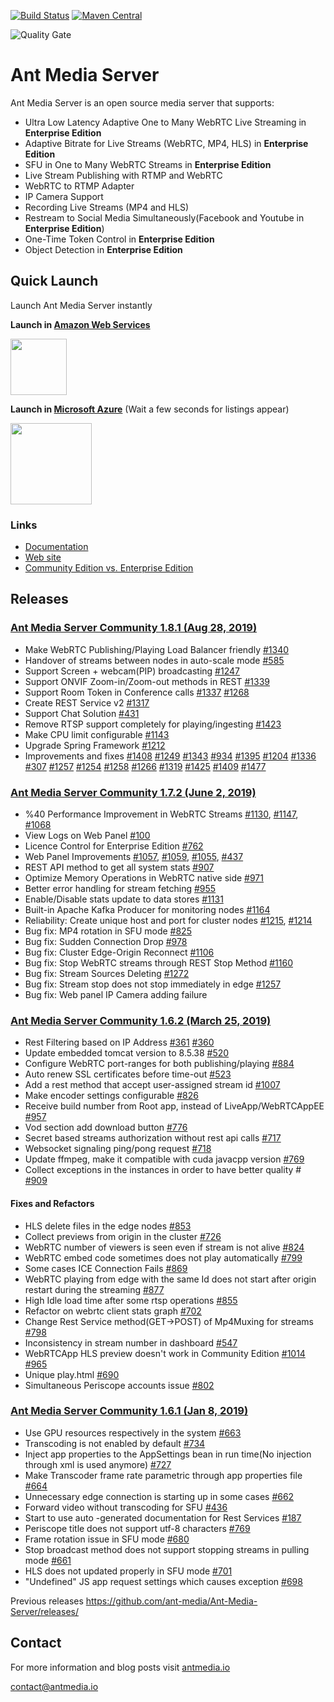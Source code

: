 [![Build Status](https://travis-ci.org/ant-media/Ant-Media-Server.svg?branch=master)](https://travis-ci.org/ant-media/Ant-Media-Server) 
[![Maven Central](https://maven-badges.herokuapp.com/maven-central/io.antmedia/ant-media-server/badge.svg)](https://maven-badges.herokuapp.com/maven-central/io.antmedia/ant-media-server)

![Quality Gate](https://sonarcloud.io/api/project_badges/quality_gate?project=io.antmedia%3Aant-media-server)

Ant Media Server 
====

Ant Media Server is an open source media server that supports:

 * Ultra Low Latency Adaptive One to Many WebRTC Live Streaming in **Enterprise Edition**
 * Adaptive Bitrate for Live Streams (WebRTC, MP4, HLS) in **Enterprise Edition**
 * SFU in One to Many WebRTC Streams in **Enterprise Edition**
 * Live Stream Publishing with RTMP and WebRTC
 * WebRTC to RTMP Adapter
 * IP Camera Support
 * Recording Live Streams (MP4 and HLS)
 * Restream to Social Media Simultaneously(Facebook and Youtube in **Enterprise Edition**)
 * One-Time Token Control in **Enterprise Edition**
 * Object Detection in **Enterprise Edition**
 
## Quick Launch
 Launch Ant Media Server instantly
 
<b>Launch in [Amazon Web Services](https://aws.amazon.com/marketplace/search/results?x=0&y=0&searchTerms=Ant+Media+Server&page=1&ref_=nav_search_box)</b>


 <a href="https://aws.amazon.com/marketplace/search/results?x=0&y=0&searchTerms=Ant+Media+Server&page=1&ref_=nav_search_box"><img src="https://i1.wp.com/antmedia.io/wp-content/uploads/2019/06/1200px-Amazon_Web_Services_Logo.svg-300x180.png" width=90/></a>
 
<b>Launch in [Microsoft Azure](https://azuremarketplace.microsoft.com/en-us/marketplace/apps?search=Ant%20Media%20Server&page=1)</b> (Wait a few seconds for listings appear)
  
 <a href="https://azuremarketplace.microsoft.com/en-us/marketplace/apps?search=Ant%20Media%20Server&page=1"><img src="https://i1.wp.com/antmedia.io/wp-content/uploads/2019/01/azure-e1548153434609.png" width=130/></a>
 
 
 ### Links
 
 * [Documentation](https://antmedia.io/documentation) 
 * [Web site](https://antmedia.io)
 * [Community Edition vs. Enterprise Edition](https://antmedia.io/#comparison_table)
 

## Releases 
### [Ant Media Server Community 1.8.1 (Aug 28, 2019)](https://github.com/ant-media/Ant-Media-Server/releases/download/ams-v1.8.1/ant-media-server-community-1.8.1-20190828_0800.zip)
* Make WebRTC Publishing/Playing Load Balancer friendly [#1340](https://github.com/ant-media/Ant-Media-Server/issues/1340)
* Handover of streams between nodes in auto-scale mode [#585](https://github.com/ant-media/Ant-Media-Server/issues/585)
* Support Screen + webcam(PIP) broadcasting [#1247](https://github.com/ant-media/Ant-Media-Server/issues/1247)
* Support ONVIF Zoom-in/Zoom-out methods in REST [#1339](https://github.com/ant-media/Ant-Media-Server/issues/1339)
* Support Room Token in Conference calls [#1337](https://github.com/ant-media/Ant-Media-Server/issues/1337) [#1268](https://github.com/ant-media/Ant-Media-Server/issues/1268)
* Create REST Service v2 [#1317](https://github.com/ant-media/Ant-Media-Server/issues/1317)
* Support Chat Solution [#431](https://github.com/ant-media/Ant-Media-Server/issues/431)
* Remove RTSP support completely for playing/ingesting [#1423](https://github.com/ant-media/Ant-Media-Server/issues/1423)
* Make CPU limit configurable [#1143](https://github.com/ant-media/Ant-Media-Server/issues/1143)
* Upgrade Spring Framework [#1212](https://github.com/ant-media/Ant-Media-Server/issues/1212)
* Improvements and fixes [#1408](https://github.com/ant-media/Ant-Media-Server/issues/1408) [#1249](https://github.com/ant-media/Ant-Media-Server/issues/1249) [#1343](https://github.com/ant-media/Ant-Media-Server/issues/1343) [#934](https://github.com/ant-media/Ant-Media-Server/issues/934) [#1395](https://github.com/ant-media/Ant-Media-Server/issues/1395) [#1204](https://github.com/ant-media/Ant-Media-Server/issues/1204) [#1336](https://github.com/ant-media/Ant-Media-Server/issues/1336) [#307](https://github.com/ant-media/Ant-Media-Server/issues/307) [#1257](https://github.com/ant-media/Ant-Media-Server/issues/1257) [#1254](https://github.com/ant-media/Ant-Media-Server/issues/1254) [#1258](https://github.com/ant-media/Ant-Media-Server/issues/1258) [#1266](https://github.com/ant-media/Ant-Media-Server/issues/1266) [#1319](https://github.com/ant-media/Ant-Media-Server/issues/1319) [#1425](https://github.com/ant-media/Ant-Media-Server/issues/1425) [#1409](https://github.com/ant-media/Ant-Media-Server/issues/1409) [#1477](https://github.com/ant-media/Ant-Media-Server/issues/1477)


### [Ant Media Server Community 1.7.2 (June 2, 2019)](https://github.com/ant-media/Ant-Media-Server/releases/download/ams-v1.7.2/ant-media-server-community-1.7.2-20190602_1447.zip)
 * %40 Performance Improvement in WebRTC Streams [#1130](https://github.com/ant-media/Ant-Media-Server/issues/1130), [#1147](https://github.com/ant-media/Ant-Media-Server/issues/1147), [#1068](https://github.com/ant-media/Ant-Media-Server/issues/1068)
 * View Logs on Web Panel [#100](https://github.com/ant-media/Ant-Media-Server/issues/100)
 * Licence Control for Enterprise Edition [#762](https://github.com/ant-media/Ant-Media-Server/issues/762)
 * Web Panel  Improvements [#1057](https://github.com/ant-media/Ant-Media-Server/issues/1057), [#1059](https://github.com/ant-media/Ant-Media-Server/issues/1059), [#1055](https://github.com/ant-media/Ant-Media-Server/issues/1055), [#437](https://github.com/ant-media/Ant-Media-Server/issues/437)
 * REST API method to get all system stats [#907](https://github.com/ant-media/Ant-Media-Server/issues/907)
 * Optimize Memory Operations in WebRTC native side [#971](https://github.com/ant-media/Ant-Media-Server/issues/971)
 * Better error handling for stream fetching [#955](https://github.com/ant-media/Ant-Media-Server/issues/955)
 * Enable/Disable stats update to data stores [#1131](https://github.com/ant-media/Ant-Media-Server/issues/1131)
 * Built-in Apache Kafka Producer for monitoring nodes [#1164](https://github.com/ant-media/Ant-Media-Server/issues/1164)
 * Reliability: Create unique host and port for cluster nodes [#1215](https://github.com/ant-media/Ant-Media-Server/issues/1215), [#1214](https://github.com/ant-media/Ant-Media-Server/issues/1214)
 * Bug fix: MP4 rotation in SFU mode [#825](https://github.com/ant-media/Ant-Media-Server/issues/825)
 * Bug fix: Sudden Connection Drop [#978](https://github.com/ant-media/Ant-Media-Server/issues/978)
 * Bug fix: Cluster Edge-Origin Reconnect [#1106](https://github.com/ant-media/Ant-Media-Server/issues/1106)
 * Bug fix: Stop WebRTC streams through REST Stop Method [#1160](https://github.com/ant-media/Ant-Media-Server/issues/1160)
 * Bug fix: Stream Sources Deleting [#1272](https://github.com/ant-media/Ant-Media-Server/issues/1272)
 * Bug fix: Stream stop does not stop immediately in edge [#1257](https://github.com/ant-media/Ant-Media-Server/issues/1257)
 * Bug fix: Web panel IP Camera adding failure
 


 ### [Ant Media Server Community 1.6.2 (March 25, 2019)](https://github.com/ant-media/Ant-Media-Server/releases/download/release-1.6.2/ant-media-server-1.6.2-community-1.6.2-20190323_0616.zip)
*   Rest Filtering based on IP Address [#361](https://github.com/ant-media/Ant-Media-Server/issues/361) [#360](https://github.com/ant-media/Ant-Media-Server/issues/360)
*   Update embedded tomcat version to 8.5.38 [#520](https://github.com/ant-media/Ant-Media-Server/issues/520)
*   Configure WebRTC port-ranges for both publishing/playing [#884](https://github.com/ant-media/Ant-Media-Server/issues/884)
*   Auto renew SSL certificates before time-out [#523](https://github.com/ant-media/Ant-Media-Server/issues/523)
*   Add a rest method that accept user-assigned stream id [#1007](https://github.com/ant-media/Ant-Media-Server/issues/1007)
*   Make encoder settings configurable [#826](https://github.com/ant-media/Ant-Media-Server/issues/826)
*   Receive build number from Root app, instead of LiveApp/WebRTCAppEE [#957](https://github.com/ant-media/Ant-Media-Server/issues/957)
*   Vod section add download button [#776](https://github.com/ant-media/Ant-Media-Server/issues/776)
*   Secret based streams authorization without rest api calls [#717](https://github.com/ant-media/Ant-Media-Server/issues/717)
*   Websocket signaling ping/pong request [#718](https://github.com/ant-media/Ant-Media-Server/issues/718)
*   Update ffmpeg, make it compatible with cuda javacpp version [#769](https://github.com/ant-media/Ant-Media-Server/issues/752)
*   Collect exceptions in the instances in order to have better quality # [#909](https://github.com/ant-media/Ant-Media-Server/issues/909)

#### Fixes and Refactors
*   HLS delete files in the edge nodes [#853](https://github.com/ant-media/Ant-Media-Server/issues/853)
*   Collect previews from origin in the cluster [#726](https://github.com/ant-media/Ant-Media-Server/issues/726)
*   WebRTC number of viewers is seen even if stream is not alive [#824](https://github.com/ant-media/Ant-Media-Server/issues/824)
*   WebRTC embed code sometimes does not play automatically [#799](https://github.com/ant-media/Ant-Media-Server/issues/799)
*   Some cases ICE Connection Fails [#869](https://github.com/ant-media/Ant-Media-Server/issues/869)
*   WebRTC playing from edge with the same Id does not start after origin restart during the streaming [#877](https://github.com/ant-media/Ant-Media-Server/issues/877)
*   High Idle load time after some rtsp operations [#855](https://github.com/ant-media/Ant-Media-Server/issues/855)
*   Refactor on webrtc client stats graph [#702](https://github.com/ant-media/Ant-Media-Server/issues/702)
*   Change Rest Service method(GET->POST) of Mp4Muxing for streams [#798](https://github.com/ant-media/Ant-Media-Server/issues/798)
*   Inconsistency in stream number in dashboard [#547](https://github.com/ant-media/Ant-Media-Server/issues/547)
*   WebRTCApp HLS preview doesn't work in Community Edition [#1014](https://github.com/ant-media/Ant-Media-Server/issues/1014)  [#965](https://github.com/ant-media/Ant-Media-Server/issues/965)
*   Unique play.html [#690](https://github.com/ant-media/Ant-Media-Server/issues/690)
*   Simultaneous Periscope accounts issue [#802](https://github.com/ant-media/Ant-Media-Server/issues/802)

 ### [Ant Media Server Community 1.6.1 (Jan 8, 2019)](https://github.com/ant-media/Ant-Media-Server/releases/download/release-1.6.1/ant-media-server-1.6.1-community-1.6.1-190108_1656.zip)
*   Use GPU resources respectively in the system [#663](https://github.com/ant-media/Ant-Media-Server/issues/663)
*   Transcoding is not enabled by default [#734](https://github.com/ant-media/Ant-Media-Server/issues/734)
*   Inject app properties to the AppSettings bean in run time(No injection through xml is used anymore) [#727](https://github.com/ant-media/Ant-Media-Server/issues/727)
*   Make Transcoder frame rate parametric through app properties file [#664](https://github.com/ant-media/Ant-Media-Server/issues/664)
*   Unnecessary edge connection is starting up in some cases [#662](https://github.com/ant-media/Ant-Media-Server/issues/662)
*   Forward video without transcoding for SFU [#436](https://github.com/ant-media/Ant-Media-Server/issues/436)
*   Start to use auto -generated documentation for Rest Services [#187](https://github.com/ant-media/Ant-Media-Server/issues/187)
*   Periscope title does not support utf-8 characters [#769](https://github.com/ant-media/Ant-Media-Server/issues/769)
*   Frame rotation issue in SFU mode [#680](https://github.com/ant-media/Ant-Media-Server/issues/680)
*   Stop broadcast method does not support stopping streams in pulling mode [#661](https://github.com/ant-media/Ant-Media-Server/issues/661)
*   HLS does not updated properly in SFU mode [#701](https://github.com/ant-media/Ant-Media-Server/issues/701)
*   "Undefined" JS app request settings which causes exception [#698](https://github.com/ant-media/Ant-Media-Server/issues/698)


Previous releases
https://github.com/ant-media/Ant-Media-Server/releases/

## Contact 

 For more information and blog posts visit [antmedia.io](https://antmedia.io)
 
 [contact@antmedia.io](mailto:contact@antmedia.io)
 

